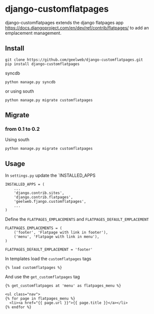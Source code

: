 # django-customflatpages

django-customflatpages extends the django flatpages app
https://docs.djangoproject.com/en/dev/ref/contrib/flatpages/ to add an
emplacement management.

## Install

    git clone https://github.com/geelweb/django-customflatpages.git
    pip install django-customflatpages

syncdb

    python manage.py syncdb

or using south

    python manage.py migrate customflatpages

## Migrate

### from 0.1 to 0.2

Using south

    python manage.py migrate customflatpages

## Usage

In `settings.py` update the `INSTALLED_APPS

    INSTALLED_APPS = (
        ...
        'django.contrib.sites',
        'django.contrib.flatpages',
        'geelweb.fjango.customflatpages',
        ...
    )

Define the `FLATPAGES_EMPLACEMENTS` and `FLATPAGES_DEFAULT_EMPLACEMENT`

    FLATPAGES_EMPLACEMENTS = (
        ('footer', 'Flatpage with link in footer'),
        ('menu', 'Flatpage with link in menu'),
    )

    FLATPAGES_DEFAULT_EMPLACEMENT = 'footer'

In templates load the `customflatpages` tags

    {% load customflatpages %}

And use the `get_customflatpages` tag

    {% get_customflatpages at 'menu' as flatpages_menu %}

    <ul class="nav">
    {% for page in flatpages_menu %}
      <li><a href="{{ page.url }}">{{ page.title }}</a></li>
    {% endfor %}
